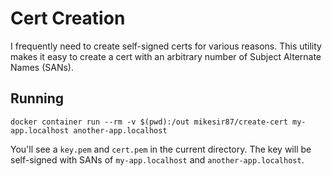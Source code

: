 # Cert Creation 

I frequently need to create self-signed certs for various reasons. This utility makes it easy to create a cert with an arbitrary number of Subject Alternate Names (SANs).

## Running

```
docker container run --rm -v $(pwd):/out mikesir87/create-cert my-app.localhost another-app.localhost
```

You'll see a `key.pem` and `cert.pem` in the current directory. The key will be self-signed with SANs of `my-app.localhost` and `another-app.localhost`.

